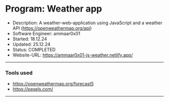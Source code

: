# Program:              Weather app
- Description:          A weather-web-application using JavaScript and a weather API 
                        (https://openweathermap.org/api)
- Software Engineer:    ammaar0x01
- Started:              18.12.24
- Updated:              25.12.24
- Status:               COMPLETED
- Website-URL:          https://ammaar0x01-js-weather.netlify.app/
---

### Tools used
- https://openweathermap.org/forecast5
- https://pexels.com/
---
